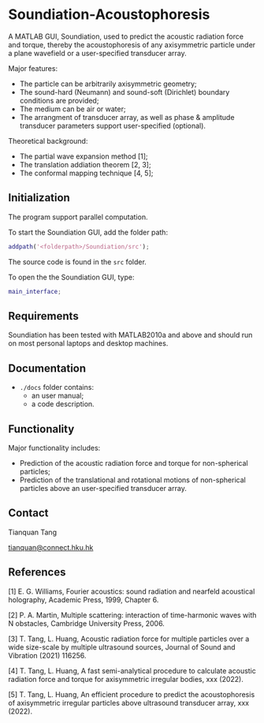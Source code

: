 # Soundiation-Acoustophoresis
A MATLAB GUI, Soundiation, used to predict the acoustic radiation force and torque, thereby the acoustophoresis of any axisymmetric particle under a plane wavefield or a user-specified transducer array.

Major features:
- The particle can be arbitrarily axisymmetric geometry;
- The sound-hard (Neumann) and sound-soft (Dirichlet) boundary conditions are provided;
- The medium can be air or water;
- The arrangment of transducer array, as well as phase & amplitude transducer parameters support user-specified (optional).

Theoretical background:
- The partial wave expansion method [1];
- The translation addiation theorem [2, 3];
- The conformal mapping technique [4, 5];

## Initialization

The program support parallel computation.

To start the Soundiation GUI, add the folder path:

``` matlab
addpath('<folderpath>/Soundiation/src');
```

The source code is found in the ```src``` folder.

To open the the Soundiation GUI, type:

``` matlab
main_interface;
```

## Requirements

Soundiation has been tested with MATLAB2010a and above and should run on most personal laptops and desktop machines.

## Documentation

- ```./docs``` folder contains:
  -  an user manual;
  -  a code description.


## Functionality

Major functionality includes:
- Prediction of the acoustic radiation force and torque for non-spherical particles;
- Prediction of the translational and rotational motions of non-spherical particles above an user-specified transducer array.


## Contact
Tianquan Tang

tianquan@connect.hku.hk

## References

[1] E. G. Williams, Fourier acoustics: sound radiation and nearfeld acoustical holography, Academic Press, 1999, Chapter 6.

[2] P. A. Martin, Multiple scattering: interaction of time-harmonic waves with N obstacles, Cambridge University Press, 2006.

[3] T. Tang, L. Huang, Acoustic radiation force for multiple particles over a wide size-scale by multiple ultrasound sources, Journal of Sound and Vibration (2021) 116256.

[4] T. Tang, L. Huang, A fast semi-analytical procedure to calculate acoustic radiation force and torque for axisymmetric irregular bodies, xxx (2022).

[5] T. Tang, L. Huang, An efficient procedure to predict the acoustophoresis of axisymmetric irregular particles above ultrasound transducer array, xxx (2022).
